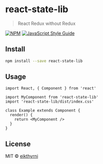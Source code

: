 # react-state-lib

> React Redux without Redux

[![NPM](https://img.shields.io/npm/v/react-state-lib.svg)](https://www.npmjs.com/package/react-state-lib) [![JavaScript Style Guide](https://img.shields.io/badge/code_style-standard-brightgreen.svg)](https://standardjs.com)

## Install

```bash
npm install --save react-state-lib
```

## Usage

```tsx
import React, { Component } from 'react'

import MyComponent from 'react-state-lib'
import 'react-state-lib/dist/index.css'

class Example extends Component {
  render() {
    return <MyComponent />
  }
}
```

## License

MIT © [eikthyrni](https://github.com/eikthyrni)
